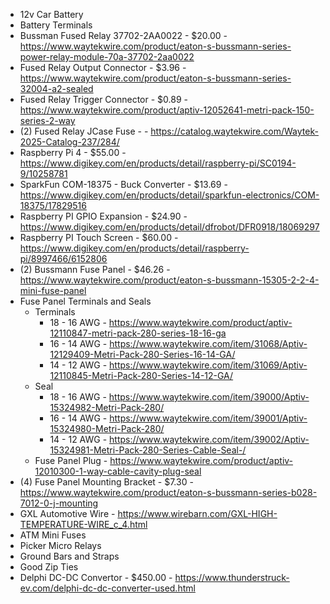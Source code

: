 * 12v Car Battery
* Battery Terminals
* Bussman Fused Relay 37702-2AA0022 - $20.00 - <https://www.waytekwire.com/product/eaton-s-bussmann-series-power-relay-module-70a-37702-2aa0022>
* Fused Relay Output Connector - $3.96 - <https://www.waytekwire.com/product/eaton-s-bussmann-series-32004-a2-sealed>
* Fused Relay Trigger Connector - $0.89 - <https://www.waytekwire.com/product/aptiv-12052641-metri-pack-150-series-2-way>
* (2) Fused Relay JCase Fuse - - <https://catalog.waytekwire.com/Waytek-2025-Catalog-237/284/>
* Raspberry Pi 4 - $55.00 - <https://www.digikey.com/en/products/detail/raspberry-pi/SC0194-9/10258781>
* SparkFun COM-18375 - Buck Converter - $13.69 - <https://www.digikey.com/en/products/detail/sparkfun-electronics/COM-18375/17829516>
* Raspberry PI GPIO Expansion - $24.90 - <https://www.digikey.com/en/products/detail/dfrobot/DFR0918/18069297>
* Raspberry PI Touch Screen - $60.00 - <https://www.digikey.com/en/products/detail/raspberry-pi/8997466/6152806>
* (2) Bussmann Fuse Panel - $46.26 - <https://www.waytekwire.com/product/eaton-s-bussmann-15305-2-2-4-mini-fuse-panel>
* Fuse Panel Terminals and Seals
  * Terminals
    * 18 - 16 AWG - <https://www.waytekwire.com/product/aptiv-12110847-metri-pack-280-series-18-16-ga>
    * 16 - 14 AWG - <https://www.waytekwire.com/item/31068/Aptiv-12129409-Metri-Pack-280-Series-16-14-GA/>
    * 14 - 12 AWG - <https://www.waytekwire.com/item/31069/Aptiv-12110845-Metri-Pack-280-Series-14-12-GA/>
  * Seal
    * 18 - 16 AWG - <https://www.waytekwire.com/item/39000/Aptiv-15324982-Metri-Pack-280/>
    * 16 - 14 AWG - <https://www.waytekwire.com/item/39001/Aptiv-15324980-Metri-Pack-280/>
    * 14 - 12 AWG - <https://www.waytekwire.com/item/39002/Aptiv-15324981-Metri-Pack-280-Series-Cable-Seal-/>
  * Fuse Panel Plug - <https://www.waytekwire.com/product/aptiv-12010300-1-way-cable-cavity-plug-seal>
* (4) Fuse Panel Mounting Bracket - $7.30 - <https://www.waytekwire.com/product/eaton-s-bussmann-series-b028-7012-0-j-mounting>
* GXL Automotive Wire - <https://www.wirebarn.com/GXL-HIGH-TEMPERATURE-WIRE_c_4.html>
* ATM Mini Fuses
* Picker Micro Relays
* Ground Bars and Straps
* Good Zip Ties
* Delphi DC-DC Convertor - $450.00 - <https://www.thunderstruck-ev.com/delphi-dc-dc-converter-used.html>
